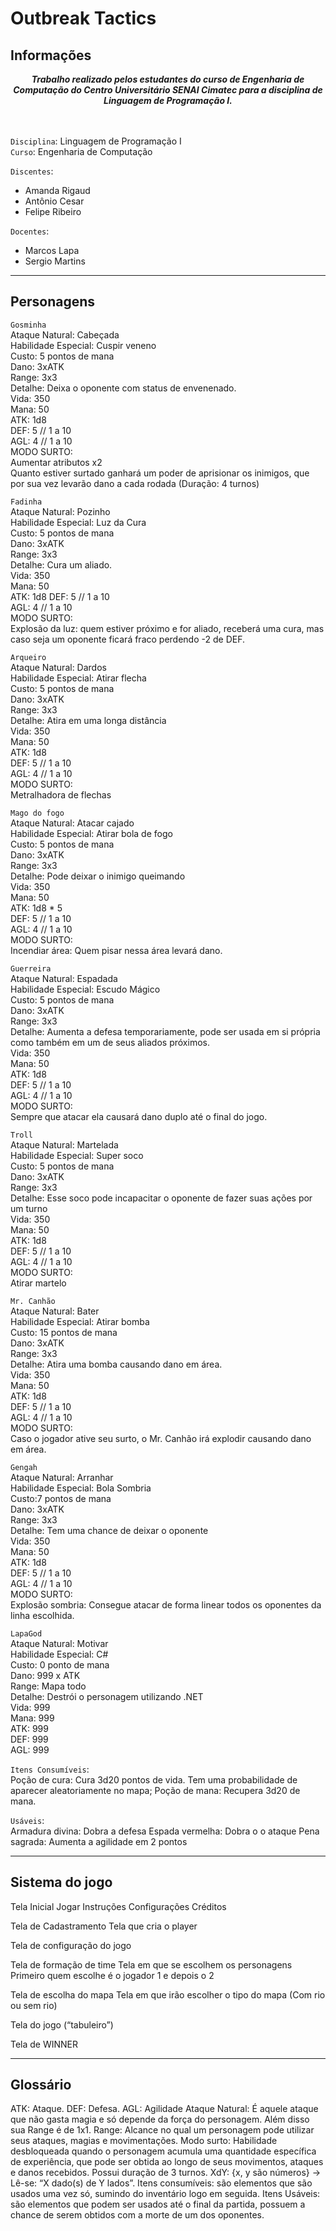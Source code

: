 # Outbreak Tactics

## Informações

<div align='center'>
    <b>
    <i>
    Trabalho realizado pelos estudantes do curso de Engenharia de Computação do Centro Universitário SENAI Cimatec para a disciplina de Linguagem de Programação I.
    </i>
    </b>
</div>
<br/>
<br/>

`Disciplina`: Linguagem de Programação I <br/>
`Curso`: Engenharia de Computação

`Discentes`:

- Amanda Rigaud
- Antônio Cesar
- Felipe Ribeiro

`Docentes`:

- Marcos Lapa
- Sergio Martins

---

## Personagens

`Gosminha`</br>
Ataque Natural: Cabeçada</br>
Habilidade Especial: Cuspir veneno</br>
Custo: 5 pontos de mana</br>
Dano: 3xATK</br>
Range: 3x3</br>
Detalhe: Deixa o oponente com status de envenenado.</br>
Vida: 350</br>
Mana: 50</br>
ATK: 1d8</br>
DEF: 5 // 1 a 10 </br>
AGL: 4 // 1 a 10 </br>
MODO SURTO: </br>
Aumentar atributos x2</br>
Quanto estiver surtado ganhará um poder de aprisionar os inimigos, que por sua vez levarão dano a cada rodada (Duração: 4 turnos)</br>

`Fadinha`</br>
Ataque Natural: Pozinho</br>
Habilidade Especial: Luz da Cura</br>
Custo: 5 pontos de mana</br>
Dano: 3xATK</br>
Range: 3x3</br>
Detalhe: Cura um aliado.</br>
Vida: 350</br>
Mana: 50</br>
ATK: 1d8
DEF: 5 // 1 a 10</br>
AGL: 4 // 1 a 10</br>
MODO SURTO: </br>
Explosão da luz: quem estiver próximo e for aliado, receberá uma cura, mas caso seja um oponente ficará fraco perdendo -2 de DEF.</br>

`Arqueiro`</br>
Ataque Natural: Dardos</br>
Habilidade Especial: Atirar flecha</br>
Custo: 5 pontos de mana</br>
Dano: 3xATK</br>
Range: 3x3</br>
Detalhe: Atira em uma longa distância</br>
Vida: 350</br>
Mana: 50</br>
ATK: 1d8</br>
DEF: 5 // 1 a 10</br>
AGL: 4 // 1 a 10</br>
MODO SURTO: </br>
Metralhadora de flechas</br>

`Mago do fogo`</br>
Ataque Natural: Atacar cajado</br>
Habilidade Especial: Atirar bola de fogo</br>
Custo: 5 pontos de mana</br>
Dano: 3xATK</br>
Range: 3x3</br>
Detalhe: Pode deixar o inimigo queimando</br>
Vida: 350</br>
Mana: 50</br>
ATK: 1d8 \* 5</br>
DEF: 5 // 1 a 10</br>
AGL: 4 // 1 a 10</br>
MODO SURTO: </br>
Incendiar área: Quem pisar nessa área levará dano.</br>

`Guerreira`</br>
Ataque Natural: Espadada</br>
Habilidade Especial: Escudo Mágico</br>
Custo: 5 pontos de mana</br>
Dano: 3xATK</br>
Range: 3x3</br>
Detalhe: Aumenta a defesa temporariamente, pode ser usada em si própria como também em um de seus aliados próximos.</br>
Vida: 350</br>
Mana: 50</br>
ATK: 1d8</br>
DEF: 5 // 1 a 10</br>
AGL: 4 // 1 a 10</br>
MODO SURTO: </br>
Sempre que atacar ela causará dano duplo até o final do jogo.</br>

`Troll`</br>
Ataque Natural: Martelada</br>
Habilidade Especial: Super soco</br>
Custo: 5 pontos de mana</br>
Dano: 3xATK</br>
Range: 3x3</br>
Detalhe: Esse soco pode incapacitar o oponente de fazer suas ações por um turno</br>
Vida: 350</br>
Mana: 50</br>
ATK: 1d8</br>
DEF: 5 // 1 a 10</br>
AGL: 4 // 1 a 10</br>
MODO SURTO: </br>
Atirar martelo</br>

`Mr. Canhão`</br>
Ataque Natural: Bater</br>
Habilidade Especial: Atirar bomba</br>
Custo: 15 pontos de mana</br>
Dano: 3xATK</br>
Range: 3x3</br>
Detalhe: Atira uma bomba causando dano em área.</br>
Vida: 350</br>
Mana: 50</br>
ATK: 1d8</br>
DEF: 5 // 1 a 10</br>
AGL: 4 // 1 a 10</br>
MODO SURTO: </br>
Caso o jogador ative seu surto, o Mr. Canhão irá explodir causando dano em área.</br>

`Gengah`</br>
Ataque Natural: Arranhar</br>
Habilidade Especial: Bola Sombria</br>
Custo:7 pontos de mana</br>
Dano: 3xATK</br>
Range: 3x3</br>
Detalhe: Tem uma chance de deixar o oponente</br>
Vida: 350</br>
Mana: 50</br>
ATK: 1d8</br>
DEF: 5 // 1 a 10</br>
AGL: 4 // 1 a 10</br>
MODO SURTO: </br>
Explosão sombria: Consegue atacar de forma linear todos os oponentes da linha escolhida.</br>

`LapaGod`</br>
Ataque Natural: Motivar</br>
Habilidade Especial: C#</br>
Custo: 0 ponto de mana</br>
Dano: 999 x ATK</br>
Range: Mapa todo</br>
Detalhe: Destrói o personagem utilizando .NET</br>
Vida: 999</br>
Mana: 999</br>
ATK: 999</br>
DEF: 999 </br>
AGL: 999 </br>

`Itens Consumíveis`:</br>
Poção de cura: Cura 3d20 pontos de vida. Tem uma probabilidade de aparecer aleatoriamente no mapa;
Poção de mana: Recupera 3d20 de mana.

`Usáveis`: </br>
Armadura divina: Dobra a defesa
Espada vermelha: Dobra o o ataque
Pena sagrada: Aumenta a agilidade em 2 pontos

---

## Sistema do jogo

Tela Inicial
Jogar
Instruções
Configurações
Créditos

Tela de Cadastramento
Tela que cria o player

Tela de configuração do jogo

Tela de formação de time
Tela em que se escolhem os personagens
Primeiro quem escolhe é o jogador 1 e depois o 2

Tela de escolha do mapa
Tela em que irão escolher o tipo do mapa (Com rio ou sem rio)

Tela do jogo (“tabuleiro”)

Tela de WINNER

---

## Glossário

ATK: Ataque.
DEF: Defesa.
AGL: Agilidade
Ataque Natural: É aquele ataque que não gasta magia e só depende da força do personagem. Além disso sua Range é de 1x1.
Range: Alcance no qual um personagem pode utilizar seus ataques, magias e movimentações.
Modo surto: Habilidade desbloqueada quando o personagem acumula uma quantidade específica de experiência, que pode ser obtida ao longo de seus movimentos, ataques e danos recebidos. Possui duração de 3 turnos.
XdY: {x, y são números} -> Lê-se: “X dado(s) de Y lados”.
Itens consumíveis: são elementos que são usados uma vez só, sumindo do inventário logo em seguida.
Itens Usáveis: são elementos que podem ser usados até o final da partida, possuem a chance de serem obtidos com a morte de um dos oponentes.
